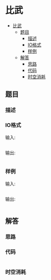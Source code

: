# 比武

- [比武](#比武)
  - [题目](#题目)
    - [描述](#描述)
    - [IO格式](#io格式)
    - [样例](#样例)
  - [解答](#解答)
    - [思路](#思路)
    - [代码](#代码)
    - [时空消耗](#时空消耗)

## 题目

### 描述



### IO格式

输入:

```

```

输出:

```

```

### 样例

输入:

```

```

输出:

```

```

## 解答

### 思路



### 代码

```C++

```

### 时空消耗

```

```